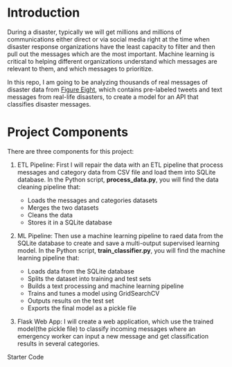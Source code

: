 # Introduction

During a disaster, typically we will get millions and millions of communications either direct or via social media right at the time when disaster response organizations have the least capacity to filter and then pull out the messages which are the most important. Machine learning is critical to helping different organizations understand which messages are relevant to them, and which messages to prioritize.  


In this repo, I am going to be analyzing thousands of real messages of disaster data from [Figure Eight](), which contains pre-labeled tweets and text messages from real-life disasters, to create a model for an API that classifies disaster messages.

# Project Components

There are three components for this project: 

1. ETL Pipeline: First I will repair the data with an ETL pipeline that process messages and category data from CSV file and load them into SQLite database. In the Python script, **process_data.py**, you will find the data cleaning pipeline that:

    * Loads the messages and categories datasets
    * Merges the two datasets
    * Cleans the data
    * Stores it in a SQLite database

2. ML Pipeline: Then use a machine learning pipeline to raed data from the SQLite database to create and save a multi-output supervised learning model. In the Python script, **train_classifier.py**, you will find the machine learning pipeline that:

    * Loads data from the SQLite database
    * Splits the dataset into training and test sets
    * Builds a text processing and machine learning pipeline
    * Trains and tunes a model using GridSearchCV
    * Outputs results on the test set
    * Exports the final model as a pickle file

3. Flask Web App: I will create a web application, which use the trained model(the pickle file) to classify incoming messages where an emergency worker can input a new message and get classification results in several categories.

Starter Code


